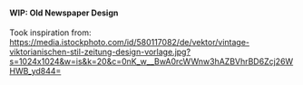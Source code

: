#### WIP: Old Newspaper Design
Took inspiration from: https://media.istockphoto.com/id/580117082/de/vektor/vintage-viktorianischen-stil-zeitung-design-vorlage.jpg?s=1024x1024&w=is&k=20&c=0nK_w__BwA0rcWWnw3hAZBVhrBD6Zcj26WHWB_yd844=
